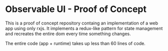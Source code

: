 # Observable UI - Proof of Concept 

This is a proof of concept repository containg an implementation of a web app using only rxjs. It implements a redux-like pattern for state management and recreates the entire dom every time something changes.

The entire code (app + runtime) takes up less than 60 lines of code.
